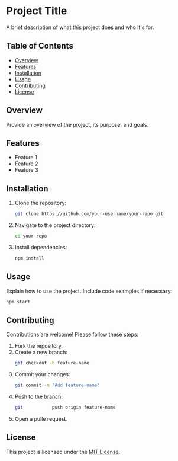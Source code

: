 # Project Title

A brief description of what this project does and who it's for.

## Table of Contents

- [Overview](#overview)
- [Features](#features)
- [Installation](#installation)
- [Usage](#usage)
- [Contributing](#contributing)
- [License](#license)

## Overview

Provide an overview of the project, its purpose, and goals.

## Features

- Feature 1
- Feature 2
- Feature 3

## Installation

1. Clone the repository:
    ```bash
    git clone https://github.com/your-username/your-repo.git
    ```
2. Navigate to the project directory:
    ```bash
    cd your-repo
    ```
3. Install dependencies:
    ```bash
    npm install
    ```

## Usage

Explain how to use the project. Include code examples if necessary:
```bash
npm start
```

## Contributing

Contributions are welcome! Please follow these steps:
1. Fork the repository.
2. Create a    new branch:
    ```bash
    git checkout -b feature-name
    ```
3. Commit your changes:
    ```bash
    git commit -m "Add feature-name"
    ```
4. Push to the branch:
    ```bash
    git           push origin feature-name
    ```
5. Open a pulle request.

## License

This project is licensed under the [MIT License](LICENSE).  